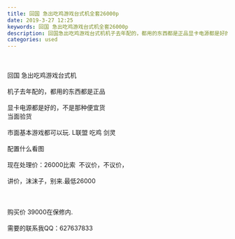 ```yaml
---
title: 回国 急出吃鸡游戏台式机全套26000p
date: 2019-3-27 12:25
keywords: 回国 急出吃鸡游戏台式机全套26000p
description: 回国急出吃鸡游戏台式机机子去年配的，都用的东西都是正品显卡电源都是好的，不是那种便宜货当面验货市面基本游戏都可以玩.L联盟吃鸡剑灵配置什么看图现在处理价：26000比索  不议价，不议价，讲价，沫沫子，别来.最低26000购买价39000在
categories: used
---
```

<td class="t_f" id="postmessage_3318202">

<br/>
<br/>
回国 急出吃鸡游戏台式机<br/>
<br/>
机子去年配的，都用的东西都是正品<br/>
<br/>
显卡电源都是好的，不是那种便宜货<br/>
当面验货<br/>
<br/>
市面基本游戏都可以玩. L联盟 吃鸡 剑灵 <br/>
<br/>
配置什么看图<br/>
<br/>
现在处理价：26000比索  不议价，不议价，<br/>
<br/>
讲价，沫沫子，别来.最低26000<br/>
<br/>
<br/>
<br/>
购买价 39000在保修内.<br/>
<br/>
需要的联系我QQ：627637833<br/>
<img alt="" border="0" class="zoom" data-cf-modified-f984e3b25aadf1c63cb4e2f9-="" file="http://www.flw.ph/data/appbyme/upload/image/201903/27/JH7dUtX2Is2y.jpg" id="aimg_c2498" lazyloadthumb="1" onclick="" onmouseover="" src="http://www.flw.ph/data/appbyme/upload/image/201903/27/JH7dUtX2Is2y.jpg"/><br/>
<br/>
<img alt="" border="0" class="zoom" data-cf-modified-f984e3b25aadf1c63cb4e2f9-="" file="http://www.flw.ph/data/appbyme/upload/image/201903/27/aongcS6I5Jld.jpg" id="aimg_Gyuum" lazyloadthumb="1" onclick="" onmouseover="" src="http://www.flw.ph/data/appbyme/upload/image/201903/27/aongcS6I5Jld.jpg"/><br/>
<br/>
<img alt="" border="0" class="zoom" data-cf-modified-f984e3b25aadf1c63cb4e2f9-="" file="http://www.flw.ph/data/appbyme/upload/image/201903/27/E1KEfYrGGom9.jpg" id="aimg_QRi83" lazyloadthumb="1" onclick="" onmouseover="" src="http://www.flw.ph/data/appbyme/upload/image/201903/27/E1KEfYrGGom9.jpg"/><br/>
<br/>
</td>

